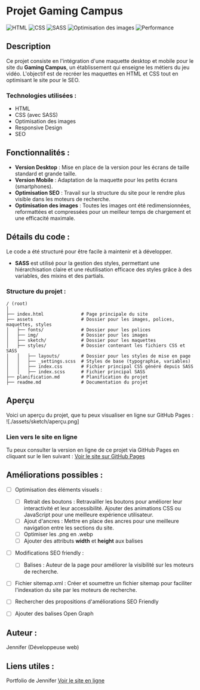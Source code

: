 # Projet Gaming Campus

![HTML](https://img.shields.io/badge/HTML-5-orange) ![CSS](https://img.shields.io/badge/CSS-3-0077B5) ![SASS](https://img.shields.io/badge/CSS%20preprocessor-SASS-CC6699) ![Optimisation des images](https://img.shields.io/badge/Optimisation%20des%20images-Squoosh-blue) ![Performance](https://img.shields.io/badge/Lighthouse-95-brightgreen)

## Description

Ce projet consiste en l'intégration d'une maquette desktop et mobile pour le site du **Gaming Campus**, un établissement qui enseigne les métiers du jeu vidéo. L'objectif est de recréer les maquettes en HTML et CSS tout en optimisant le site pour le SEO.

### Technologies utilisées :

- HTML
- CSS (avec SASS)
- Optimisation des images
- Responsive Design
- SEO

## Fonctionnalités :

- **Version Desktop** : Mise en place de la version pour les écrans de taille standard et grande taille.
- **Version Mobile** : Adaptation de la maquette pour les petits écrans (smartphones).
- **Optimisation SEO** : Travail sur la structure du site pour le rendre plus visible dans les moteurs de recherche.
- **Optimisation des images** : Toutes les images ont été redimensionnées, reformattées et compressées pour un meilleur temps de chargement et une efficacité maximale.

## Détails du code :

Le code a été structuré pour être facile à maintenir et à développer.

- **SASS** est utilisé pour la gestion des styles, permettant une hiérarchisation claire et une réutilisation efficace des styles grâce à des variables, des mixins et des partials.

### Structure du projet :

```plaintext
/ (root)
│
├── index.html              # Page principale du site
├── assets                  # Dossier pour les images, polices, maquettes, styles
│   ├── fonts/              # Dossier pour les polices
│   ├── img/                # Dossier pour les images
│   ├── sketch/             # Dossier pour les maquettes
│   ├── styles/             # Dossier contenant les fichiers CSS et SASS
│   │   ├── layouts/        # Dossier pour les styles de mise en page
│   │   ├── _settings.scss  # Styles de base (typographie, variables)
│   │   ├── index.css       # Fichier principal CSS généré depuis SASS
│   │   ├── index.scss      # Fichier principal SASS
├── planification.md        # Planification du projet
├── readme.md               # Documentation du projet
```

## Aperçu

Voici un aperçu du projet, que tu peux visualiser en ligne sur GitHub Pages :
![./assets/sketch/aperçu.png]

### Lien vers le site en ligne

Tu peux consulter la version en ligne de ce projet via GitHub Pages en cliquant sur le lien suivant :
[Voir le site sur GitHub Pages](https://jhauck67.github.io/Projet-Gaming-Campus/)

## Améliorations possibles :

- [ ] Optimisation des éléments visuels :

  - [ ] Retrait des boutons : Retravailler les boutons pour améliorer leur interactivité et leur accessibilité. Ajouter des animations CSS ou JavaScript pour une meilleure expérience utilisateur.
  - [ ] Ajout d'ancres : Mettre en place des ancres pour une meilleure navigation entre les sections du site.
  - [ ] Optimiser les .png en .webp
  - [ ] Ajouter des attributs **width** et **height** aux balises <img>

- [ ] Modifications SEO friendly :

  - [ ] Balises <meta> : Auteur de la page pour améliorer la visibilité sur les moteurs de recherche.

- [ ] Fichier sitemap.xml : Créer et soumettre un fichier sitemap pour faciliter l'indexation du site par les moteurs de recherche.

- [ ] Rechercher des propositions d'améliorations SEO Friendly

- [ ] Ajouter des balises Open Graph

## Auteur :

Jennifer (Développeuse web)

## Liens utiles :

Portfolio de Jennifer
[Voir le site en ligne](https://jhauck67.github.io/Projet-Gaming-Campus/)
